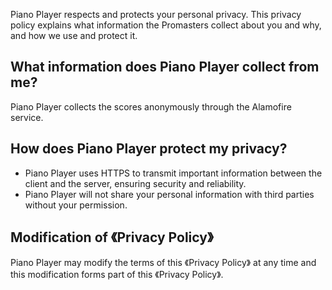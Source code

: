 Piano Player respects and protects your personal privacy. This privacy policy explains what information the Promasters collect about you and why, and how we use and protect it.

## What information does Piano Player collect from me?
Piano Player collects the scores anonymously through the Alamofire service.

## How does Piano Player protect my privacy?
* Piano Player uses HTTPS to transmit important information between the client and the server, ensuring security and reliability.
* Piano Player will not share your personal information with third parties without your permission.

## Modification of 《Privacy Policy》
Piano Player may modify the terms of this 《Privacy Policy》 at any time and this modification forms part of this 《Privacy Policy》.
